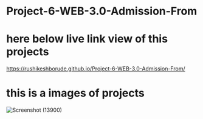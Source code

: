 # Project-6-WEB-3.0-Admission-From



# here below live link view of this projects

https://rushikeshborude.github.io/Project-6-WEB-3.0-Admission-From/


# this is a images of projects 

![Screenshot (13900)](https://github.com/RushikeshBorude/Project-6-WEB-3.0-Admission-From/assets/86228914/9acdfb70-c88b-486d-8778-eb233760710a)
